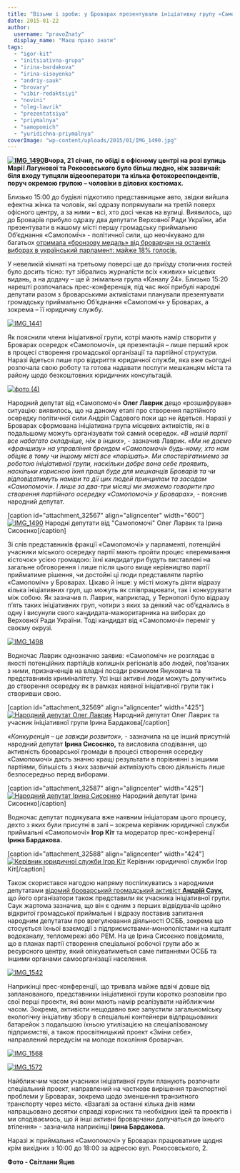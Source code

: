 ```yaml
---
title: "Візьми і зроби: у Броварах презентували ініціативну групу «Самопомочі» - ФОТО"
date: 2015-01-22
author: 
  username: "pravoZnaty"
  display_name: "Маєш право знати"
tags: 
  - "igor-kit"
  - "initsiativna-grupa"
  - "irina-bardakova"
  - "irina-sisoyenko"
  - "andriy-sauk"
  - "brovary"
  - "vibir-redaktsiyi"
  - "novini"
  - "oleg-lavrik"
  - "prezentatsiya"
  - "priymalnya"
  - "samopomich"
  - "yuridichna-priymalnya"
coverImage: "wp-content/uploads/2015/01/IMG_1490.jpg"
---
```


**[![IMG_1490](https://mpz.brovary.org/wp-content/uploads/2015/01/IMG_1490.jpg)](https://mpz.brovary.org/wp-content/uploads/2015/01/IMG_1490.jpg)Вчора, 21 січня, по обіді в офісному центрі на розі вулиць Марії Лагунової та Рокосовського було більш людно, ніж зазвичай: біля входу тупцяли відеооператори та кілька фотокореспондентів, поруч окремою групою – чоловіки в ділових костюмах.**

Близько 15:00 до будівлі підкотило представницьке авто, звідки вийшла ефектна жінка та чоловік, які одразу попрямували на третій поверх офісного центру, а за ними – всі, хто досі чекав на вулиці. Виявилось, що до Броварів прибуло одразу два депутати Верховної Ради України, аби презентувати в нашому місті першу громадську приймальню Об’єднання «Самопоміч» - політичної сили, що неочікувано для багатьох [отримала «бронзову медаль» від броварчан на останніх виборах в український парламент: майже 18% голосів.](https://mpz.brovary.org/elektoralna-geografiya-97-okrugu-za-kogo-golosuvali-brovari-berezan-sela-ta-selishha/)

У невеликій кімнаті на третьому поверсі ще до приїзду столичних гостей було досить тісно: тут зібрались журналісти всіх «живих» місцевих видань, а на додачу – ще й знімальна група «Каналу 24». Близько 15:20 нарешті розпочалась прес-конференція, під час якої прибулі народні депутати разом з броварськими активістами планували презентувати громадську приймальню Об’єднання «Самопоміч» у Броварах, а зокрема – її юридичну службу.

[![IMG_1441](https://mpz.brovary.org/wp-content/uploads/2015/01/IMG_1441.jpg)](https://mpz.brovary.org/wp-content/uploads/2015/01/IMG_1441.jpg)

Як пояснили члени ініціативної групи, котрі мають намір створити у Броварах осередок «Самопомочі», ця презентація – лише перший крок в процесі створення громадської організації та партійної структури. Наразі йдеться лише про відкриття юридичної служби, яка вже сьогодні розпочала свою роботу та готова надавати послуги мешканцям міста та району щодо безкоштовних юридичних консультацій.

[![фото (4)](https://mpz.brovary.org/wp-content/uploads/2015/01/foto-4.jpg)](https://mpz.brovary.org/wp-content/uploads/2015/01/foto-4.jpg)

Народний депутат від «Самопомочі» **Олег Лаврик** дещо «розшифрував» ситуацію: виявилось, що на даному етапі про створення партійного осередку політичної сили Андрія Садового поки що не йдеться. Наразі у Броварах сформована ініціативна група місцевих активістів, які в подальшому можуть організувати той самий осередок. _«В нашій партії все набагато складніше, ніж в інших»_, - зазначив Лаврик. _«Ми не даємо «франшизу» на управління брендом «Самопомочі» будь-кому, хто нам обіцяє в тому чи іншому місті все «порішать». Ми спостерігатимемо за роботою ініціативної групи, наскільки добре вона себе проявить, наскільки корисною їхня праця буде для мешканців Броварів та чи відповідатимуть наміри та дії цих людей принципам та засадам «Самопомочі». І лише за два-три місяці ми зможемо говорити про створення партійного осередку «Самопомочі» у Броварах»,_ - пояснив народний депутат.

\[caption id="attachment\_32567" align="aligncenter" width="600"\][![IMG_1490](https://mpz.brovary.org/wp-content/uploads/2015/01/IMG_1490.jpg)](https://mpz.brovary.org/wp-content/uploads/2015/01/IMG_1490.jpg) Народні депутати від "Самопомочі" Олег Ларвик та Ірина Сисоєнко\[/caption\]

Зі слів представників фракції «Самопомочі» у парламенті, потенційні учасники міського осередку партії мають пройти процес «перемивання кісточок» усією громадою: їхні кандидатури будуть виставлені на загальне обговорення і лише після цього вище керівництво партії прийматиме рішення, чи достойні ці люди представляти партію «Самопоміч» у Броварах. Цікаво й інше: у місті можуть діяти відразу кілька ініціативних груп, що можуть як співпрацювати, так і конкурувати між собою. Як зазначив п. Лаврик, наприклад, у Тернополі було відразу п’ять таких ініціативних груп, чотири з яких за деякий час об’єднались в одну і висунули свого кандидата-мажоритарника на виборах до Верховної Ради України. Тоді кандидат від «Самопомочі» переміг у своєму окрузі.

[![IMG_1498](https://mpz.brovary.org/wp-content/uploads/2015/01/IMG_1498.jpg)](https://mpz.brovary.org/wp-content/uploads/2015/01/IMG_1498.jpg)

Водночас Лаврик однозначно заявив: «Самопоміч» не розглядає в якості потенційних партійців колишніх регіоналів або людей, пов’язаних з ними, призначенців на владні посади режимом Януковича та представників криміналітету. Усі інші активні люди можуть долучитись до створення осередку як в рамках наявної ініціативної групи так і створивши свою.

\[caption id="attachment\_32569" align="aligncenter" width="425"\][![Народний депутат Олег Лаврик](https://mpz.brovary.org/wp-content/uploads/2015/01/IMG_1530.jpg)](https://mpz.brovary.org/wp-content/uploads/2015/01/IMG_1530.jpg) Народний депутат Олег Лаврик та учасник ініціативної групи Ірина Бардакова\[/caption\]

_«Конкуренція – це завжди розвиток»,_ - зазначила на це інший присутній народний депутат **Ірина Сисоєнко,** та висловила сподівання, що активність броварської громади в процесі створення осередку «Самопомочі» дасть значно кращі результати в порівнянні з іншими партіями, більшість з яких зазвичай активізують свою діяльність лише безпосередньо перед виборами.

\[caption id="attachment\_32587" align="aligncenter" width="425"\][![Народний депутат Ірина Сисоєнко](https://mpz.brovary.org/wp-content/uploads/2015/01/IMG_1466.jpg)](https://mpz.brovary.org/wp-content/uploads/2015/01/IMG_1466.jpg) Народний депутат Ірина Сисоєнко\[/caption\]

Водночас депутат подякувала вже наявним ініціаторам цього процесу, дехто з яких були присутні в залі – зокрема керівник юридичної служби приймальні «Самопомочі» **Ігор Кіт** та модератор прес-конференції **Ірина Бардакова.**

\[caption id="attachment\_32588" align="aligncenter" width="424"\][![Керівник юридичної служби Ігор Кіт](https://mpz.brovary.org/wp-content/uploads/2015/01/IMG_1458.jpg)](https://mpz.brovary.org/wp-content/uploads/2015/01/IMG_1458.jpg) Керівник юридичної служби Ігор Кіт\[/caption\]

Також скористався нагодою напряму поспілкуватись з народними депутатами [відомий броварський громадський активіст **Андрій Саук**](https://mpz.brovary.org/andriy-sauk-brovari-kompaktni-tut-mozhna-stvoriti-rayske-misto-yakshho-vlada-perestane-krasti/), що його організатори також представили як учасника ініціативної групи. Саук жартома зазначив, що він є одним з перших відвідувачів щойно відкритої громадської приймальні і відразу поставив запитання народним депутатам про врегулювання діяльності ОСББ, зокрема що стосується їхньої взаємодії з підприємствами-монополістами на кшталт водоканалу, тепломережі або РЕМ. На це Ірина Сисоєнко повідомила, що в планах партії створення спеціальної робочої групи або ж ресурсного центру, який опікуватиметься саме питаннями ОСББ та іншими органами самоорганізації населення.

[![IMG_1542](https://mpz.brovary.org/wp-content/uploads/2015/01/IMG_1542.jpg)](https://mpz.brovary.org/wp-content/uploads/2015/01/IMG_1542.jpg)

Наприкінці прес-конференції, що тривала майже вдвічі довше від запланованого, представники ініціативної групи коротко розповіли про свої перші проекти, які вони мають намір реалізувати найближчим часом. Зокрема, активісти нещодавно вже запустили загальноміську екологічну ініціативу збору в спеціальні контейнери відпрацьованих батарейок з подальшою їхньою утилізацією на спеціалізованому підприємстві, а також просвітницький проект «Зміни себе», направлений передусім на молоде покоління броварчан.

[![IMG_1568](https://mpz.brovary.org/wp-content/uploads/2015/01/IMG_1568.jpg)](https://mpz.brovary.org/wp-content/uploads/2015/01/IMG_1568.jpg)

[![IMG_1572](https://mpz.brovary.org/wp-content/uploads/2015/01/IMG_1572.jpg)](https://mpz.brovary.org/wp-content/uploads/2015/01/IMG_1572.jpg)

Найближчим часом учасники ініціативної групи планують розпочати спеціальний проект, направлений на часткове вирішення транспортної проблеми у Броварах, зокрема щодо зменшення транзитного транспорту через місто. «Взагалі за останні кілька днів нами напрацьовано десятки справді корисних та необхідних ідей та проектів і ми сподіваємось, що й інші активні броварчани долучаться до їхнього втілення» - зазначила наприкінці **Ірина Бардакова.**

Наразі ж приймальня «Самопомочі» у Броварах працюватиме щодня крім вихідних з 10:00 до 18:00 за адресою вул. Рокосовського, 2.

**Фото - Світлани Яцив**
